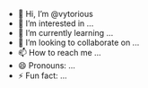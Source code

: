 - 👋 Hi, I’m @vytorious
- 👀 I’m interested in ...
- 🌱 I’m currently learning ...
- 💞️ I’m looking to collaborate on ...
- 📫 How to reach me ...
- 😄 Pronouns: ...
- ⚡ Fun fact: ...

<!---
vytorious/vytorious is a ✨ special ✨ repository because its `README.md` (this file) appears on your GitHub profile.
You can click the Preview link to take a look at your changes.
--->

